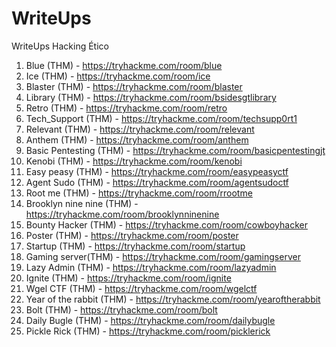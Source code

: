 # WriteUps
WriteUps Hacking Ético

1. Blue (THM) - https://tryhackme.com/room/blue
2. Ice (THM) - https://tryhackme.com/room/ice
3. Blaster (THM) - https://tryhackme.com/room/blaster
4. Library (THM) - https://tryhackme.com/room/bsidesgtlibrary
5. Retro (THM) - https://tryhackme.com/room/retro
6. Tech_Support (THM) - https://tryhackme.com/room/techsupp0rt1
7. Relevant (THM) - https://tryhackme.com/room/relevant
8. Anthem (THM) - https://tryhackme.com/room/anthem
9. Basic Pentesting (THM) - https://tryhackme.com/room/basicpentestingjt
10. Kenobi (THM) - https://tryhackme.com/room/kenobi
11. Easy peasy (THM) - https://tryhackme.com/room/easypeasyctf
12. Agent Sudo (THM) - https://tryhackme.com/room/agentsudoctf
13. Root me (THM) - https://tryhackme.com/room/rrootme
14. Brooklyn nine nine (THM) - https://tryhackme.com/room/brooklynninenine
15. Bounty Hacker (THM) - https://tryhackme.com/room/cowboyhacker
16. Poster (THM) - https://tryhackme.com/room/poster
17. Startup (THM) - https://tryhackme.com/room/startup
18. Gaming server(THM) - https://tryhackme.com/room/gamingserver
19. Lazy Admin (THM) - https://tryhackme.com/room/lazyadmin
20. Ignite (THM) - https://tryhackme.com/room/ignite
21. Wgel CTF (THM) - https://tryhackme.com/room/wgelctf
22. Year of the rabbit (THM) - https://tryhackme.com/room/yearoftherabbit
23. Bolt (THM) - https://tryhackme.com/room/bolt
24. Daily Bugle (THM) - https://tryhackme.com/room/dailybugle
25. Pickle Rick (THM) - https://tryhackme.com/room/picklerick